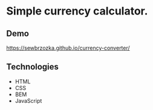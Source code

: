 # Simple currency calculator.

## Demo
https://sewbrzozka.github.io/currency-converter/

## Technologies
- HTML
- CSS
- BEM
- JavaScript
